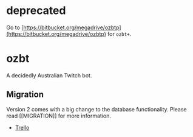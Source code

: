 # deprecated
Go to [https://bitbucket.org/megadrive/ozbtp](https://bitbucket.org/megadrive/ozbtp) for `ozbt+`.

# ozbt
A decidedly Australian Twitch bot.

## Migration
Version 2 comes with a big change to the database functionality. Please read
[[MIGRATION]] for more information.


* [Trello](https://trello.com/b/uuJa9wFf/ozbt)
